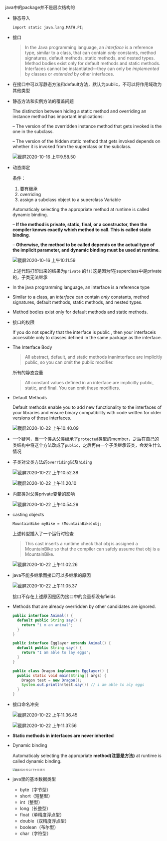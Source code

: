 java中的package并不是层次结构的

- 静态导入

  `import static java.lang.MATH.PI;`

- 接口

  > In the Java programming language, an *interface* is a reference type, similar to a class, that can contain *only* constants, method signatures, default methods, static methods, and nested types. Method bodies exist only for default methods and static methods. Interfaces cannot be instantiated—they can only be *implemented* by classes or *extended* by other interfaces. 

- 在接口中可以写静态方法和default方法，默认为public，不可以将作用域改为其他类型

- 静态方法和实例方法的覆盖问题

  The distinction between hiding a static method and overriding an instance method has important implications:

  – The version of the overridden instance method that gets invoked is the one in the subclass.

  – The version of the hidden static method that gets invoked depends on whether it is invoked from the superclass or the subclass.

  

  ![截屏2020-10-16 上午9.58.50](https://tva1.sinaimg.cn/large/007S8ZIlgy1gjqxywt35ij31gm0cun19.jpg)
  
- 动态绑定

  条件：

  1. 要有继承
  2. overriding
  3. assign a subclass object to a superclass Variable

  Automaticaly selecting the appropriate method at runtime is called dynamic binding.

  – **If the method is private, static, final, or a constructor, then the compiler knows exactly which method to call. This is called static binding**.

  – **Otherwise, the method to be called depends on the actual type of the implicit parameter, and dynamic binding must be used at runtime**.

  ![截屏2020-10-16 上午10.11.59](https://tva1.sinaimg.cn/large/007S8ZIlgy1gjqyckgqwlj30s80mwafm.jpg)

  上述代码打印出来的结果为`private` 的`f()`这是因为f在superclass中是private的，子类无法继承

- In the java programming language, an interface is a reference type

- Similar to a class, an *interface* can contain *only* constants, method signatures, default methods, static methods, and nested types.

- Method bodies exist only for default methods and static methods.

- 接口的权限

  If you do not specify that the interface is public  , then your interfaceis accessible only to classes defined in the same package as the interface.

- The Interface Body

  > All abstract, default, and static methods inaninterface are implicitly public, so you can omit the public modifier.

  所有的静态变量

  > All constant values defined in an interface are implicitly public, static, and final. You can omit these modifiers.

- Default Methods

  Default methods enable you to add new functionality to the interfaces of your libraries and ensure binary compatibility with code written for older versions of those interfaces.

  ![截屏2020-10-22 上午10.40.09](https://tva1.sinaimg.cn/large/007S8ZIlgy1gjxwvqi03qj30ws0a0jt6.jpg)

- 一个疑问，当一个类从父类继承了`protected`类型的member，之后在自己的类结构中将这个方法改成了`public`，之后再由一个子类继承该类，会发生什么情况

- 子类对父类方法的`overriding`以及`hiding`

  ![截屏2020-10-22 上午10.52.38](https://tva1.sinaimg.cn/large/007S8ZIlgy1gjxx8p4vjjj30zw07c400.jpg)

  ![截屏2020-10-22 上午11.20.10](https://tva1.sinaimg.cn/large/007S8ZIlgy1gjxy1c88hsj30ys0ayjt5.jpg)

  

- 内部类对父类private变量的影响

  ![截屏2020-10-22 上午10.54.29](https://tva1.sinaimg.cn/large/007S8ZIlgy1gjxxanke3bj30xw07igms.jpg)

- casting objects

  `MountainBike myBike = (MountainBike)obj;`

  上述转型插入了一个运行时检查

  > This cast inserts a runtime check that obj is assigned a MountainBike so that the compiler can safely assume that obj is a MountainBike.

  ![截屏2020-10-22 上午11.02.26](https://tva1.sinaimg.cn/large/007S8ZIlgy1gjxxiwaaffj30xg0bc75y.jpg)

- java不能多继承而接口可以多继承的原因

  ![截屏2020-10-22 上午11.05.37](https://tva1.sinaimg.cn/large/007S8ZIlgy1gjxxm687qtj310a0head4.jpg)

  接口不存在上述原因是因为接口中的变量都没有fields

- Methods that are already overridden by other candidates are ignored.

  ```java
  public interface Animal() {
    default public String say() {
      return "i m an animal";
    }
  }
  
  public interface Egglayer extends Animal() {
    default public String say() {
      return "I am able to lay eggs";
    }
  }
  
  public class Dragon implements Egglayer() {
    public static void main(String[] args) {
      Dragon test = new Dragon();
      System.out.println(test.say()) // i am able to aly eggs
    }
  }
  ```

- 接口命名冲突

  ![截屏2020-10-22 上午11.36.45](https://tva1.sinaimg.cn/large/007S8ZIlgy1gjxyil30euj30zm0m677z.jpg)

  ![截屏2020-10-22 上午11.37.56](https://tva1.sinaimg.cn/large/007S8ZIlgy1gjxyjv181pj30zc0le42q.jpg)

- **Static methods in interfaces are never inherited**

- Dynamic binding

  Automaticaly selecting the appropriate **method(注意是方法)** at runtime is called dynamic binding.

  <img src="https://tva1.sinaimg.cn/large/0081Kckwgy1gjy316sr1pj311i0bg40n.jpg" alt="截屏2020-10-22 下午12.56.15" style="zoom: 50%;" />

- java里的基本数据类型

  - byte（字节型）
  - short（短整型）
  - int（整型）
  - long（长整型）
  - float（单精度浮点型）
  - double（双精度浮点型）
  - boolean（布尔型）
  - char（字符型）

  
